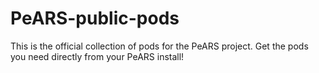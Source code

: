 # PeARS-public-pods
This is the official collection of pods for the PeARS project. Get the pods you need directly from your PeARS install!
